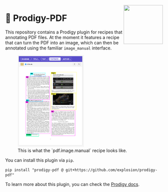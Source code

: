<a href="https://explosion.ai"><img src="https://explosion.ai/assets/img/logo.svg" width="125" height="125" align="right" /></a>

# 📄 Prodigy-PDF

This repository contains a Prodigy plugin for recipes that annotating PDF files. At the moment it features a recipe that can turn the PDF into an image, which can then be annotated using the familiar `image_manual` interface.

<figure>
  <img src="images/pdf_image_manual.png" width="50%" style="margin-left: auto;margin-right: auto;">
  <figcaption>This is what the `pdf.image.manual` recipe looks like.</figcaption>
</figure>


You can install this plugin via `pip`. 

```
pip install "prodigy-pdf @ git+https://github.com/explosion/prodigy-pdf"
```

To learn more about this plugin, you can check the [Prodigy docs](https://prodi.gy/docs/plugins/#pdf).
